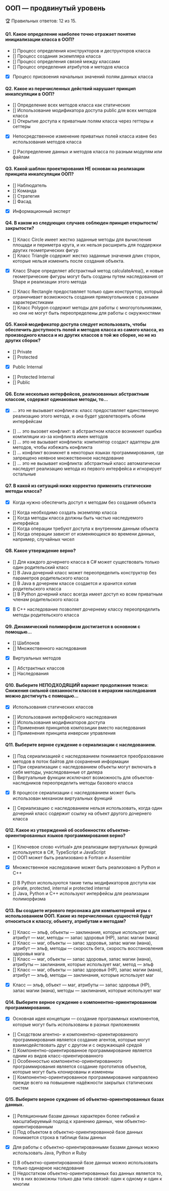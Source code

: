 ## ООП — продвинутый уровень

🏆 Правильных ответов: 12 из 15. 

#### Q1. Какое определение наиболее точно отражает понятие инициализации класса в ООП?

- [] Процесс определения конструкторов и деструкторов класса
- [] Процесс создания экземпляра класса
- [] Процесс определения связей между классами
- [] Процесс определения атрибутов и методов класса
- [x] Процесс присвоения начальных значений полям данных класса

#### Q2. Какое из перечисленных действий нарушает принцип инкапсуляции в ООП?

- [] Определение всех методов класса как статических
- [] Использование модификатора доступа public для всех методов класса
- [] Открытие доступа к приватным полям класса через геттеры и сеттеры
- [x] Непосредственное изменение приватных полей класса извне без использования методов класса
- [] Распределение данных и методов класса по разным модулям или файлам

#### Q3. Какой шаблон проектирования НЕ основан на реализации принципа инкапсуляции ООП?

- [] Наблюдатель
- [] Команда
- [] Стратегия
- [] Фасад
- [x] Информационный эксперт

#### Q4. В каком из следующих случаев соблюден принцип открытости/закрытости?

- [] Класс Circle имеет жестко заданные методы для вычисления площади и периметра круга, и их нельзя расширить для поддержки других геометрических фигур
- [] Класс Triangle содержит жестко заданные значения длин сторон, которые нельзя изменить после создания объекта.
- [x] Класс Shape определяет абстрактный метод calculateArea(), и новые геометрические фигуры могут быть созданы путем наследования от Shape и реализации этого метода
- [] Класс Rectangle предоставляет только один конструктор, который ограничивает возможность создания прямоугольников с разными характеристиками
- [] Класс Polygon содержит методы для работы с многоугольниками, но они не могут быть переопределены для работы с окружностями

#### Q5. Какой модификатор доступа следует использовать, чтобы обеспечить доступность полей и методов класса из самого класса, из производного класса и из других классов в той же сборке, но не из других сборок?

- [] Private
- [] Protected
- [x] Public Internal
- [] Protected Internal
- [] Public

#### Q6. Если несколько интерфейсов, реализованных абстрактным классом, содержат одинаковые методы, то...

- [x] … это не вызывает конфликта: класс предоставляет единственную реализацию этого метода, и она будет удовлетворять обоим интерфейсам
- [] … это вызовет конфликт: в абстрактном классе возникнет ошибка компиляции из-за конфликта имен методов
- [] … это не вызывает конфликта: компилятор создаст адаптеры для методов, чтобы избежать конфликта
- [] … конфликт возникнет в некоторых языках программирования, где запрещено неявное множественное наследование
- [] … это не вызывает конфликта: абстрактный класс автоматически наследует реализацию метода из первого интерфейса и игнорирует остальные

#### Q7. В какой из ситуаций ниже корректно применить статические методы класса?

- [x] Когда нужно обеспечить доступ к методам без создания объекта
- [] Когда необходимо создать экземпляр класса
- [] Когда методы класса должны быть частью наследуемого интерфейса
- [] Когда операции требуют доступа к внутренним данным объекта
- [] Когда операции зависят от изменяющихся во времени данных, например, случайных чисел

#### Q8. Какое утверждение верно?

- [] Для каждого дочернего класса в C# может существовать только один родительский класс
- [] В Java дочерний класс может переопределить конструктор без параметров родительского класса
- [] В Java в дочернем классе создается и хранится копия родительского класса
- [] В Python дочерний класс всегда имеет доступ ко всем приватным членам родительского класса
- [x] В C++ наследование позволяет дочернему классу переопределить методы родительского класса

#### Q9. Динамический полиморфизм достигается в основном с помощью...

- [] Шаблонов
- [] Множественного наследования
- [x] Виртуальных методов
- [] Абстрактных классов
- [] Наследования

#### Q10. Выберите НЕПОДХОДЯЩИЙ вариант продолжения тезиса: Снижения сильной связанности классов в иерархии наследования можно достигнуть с помощью…

- [x] Использования статических классов
- [] Использования интерфейсного наследования
- [] Использования модификаторов доступа
- [] Применения принципов композиции вместо наследования
- [] Применения принципа инверсии управления

#### Q11. Выберите верное суждение о сериализации с наследованием.

- [] Под сериализацией с наследованием понимается преобразование методов в поток байтов для сохранения информации
- [] При сериализации с наследованием объекты могут включать в себя методы, унаследованные от дилера
- [] Виртуальные функции исключают возможность для объектов-наследников переопределить методы базового класса
- [x] В процессе сериализации с наследованием может быть использован механизм виртуальных функций
- [] Сериализацию с наследованием нельзя использовать, когда один дочерний класс содержит ссылку на объект другого дочернего класса

#### Q12. Какое из утверждений об особенностях объектно-ориентированных языков программирования верно?

- [] Ключевое слово «virtual» для реализации виртуальных функций используется в C#, TypeScript и JavaScript
- [] ООП может быть реализовано в Fortran и Assembler
- [x] Множественное наследование может быть реализовано в Python и С++
- [] В Python используются такие типы модификаторов доступа как private, protected, internal и protected internal
- [] Java, Python и C++ используют интерфейсы для реализации полиморфизма

#### Q13. Вы создаете игрового персонажа для компьютерной игры с использованием ООП. Какие из перечисленных сущностей будут относиться к классу, объекту, атрибутам и методам?

- [] Класс — эльф, объекты — заклинания, которые использует маг, атрибут — маг, методы — запас здоровья (НР), запас магии (мана)
- [] Класс — маг, объекты — запас здоровья, запас магии (мана), атрибут — эльф, методы — скорость бега, скорость восстановления здоровья мага
- [] Класс — маг, объекты — запас здоровья, запас магии (мана), атрибуты — заклинания, которые использует маг, метод — эльф
- [] Класс — маг, объекты — запас здоровья (НР), запас магии (мана), атрибут — эльф, методы — заклинания, которые использует маг
- [x] Класс — эльф, объект — маг, атрибуты — запас здоровья (HP), запас магии (мана), методы — заклинания, которые использует маг

#### Q14. Выберите верное суждение о компонентно-ориентированном программировании.

- [x] Основная идея концепции — создание программных компонентов, которые могут быть использованы в разных приложениях
- [] Сходством агентно- и компонентно-ориентированного программирования является создание агентов, которые могут взаимодействовать друг с другом и с окружающей средой
- [] Компонентно-ориентированное программирование является одним из видов класс-ориентированного
- [] Особенностью компонентно-ориентированного программирования является создание прототипов объектов, которые могут быть клонированы и изменены
- [] Компонентно-ориентированное программирование направлено прежде всего на повышение надёжности закрытых статических систем

#### Q15. Выберите верное суждение об объектно-ориентированных базах данных.

- [] Реляционным базам данных характерен более гибкий и масштабируемый подход к хранению данных, чем объектно-ориентированным
- [] Под объектом в объектно-ориентированной базе данных понимается строка в таблице базы данных
- [x] Для работы с объектно-ориентированными базами данных можно использовать Java, Python и Ruby
- [] В объектно-ориентированной базе данных можно использовать только одинарное наследование
- [] Недостатком объектно-ориентированных баз данных является то, что в них возможны только два типа связей: один к одному и один к многим
